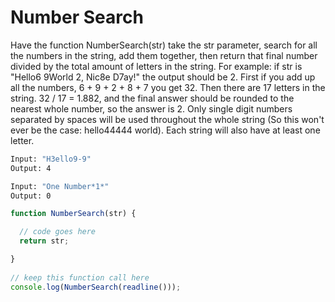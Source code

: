 # Number Search

Have the function NumberSearch(str) take the str parameter, search for all the numbers in the string, add them together, then return that final number divided by the total amount of letters in the string. For example: if str is "Hello6 9World 2, Nic8e D7ay!" the output should be 2. First if you add up all the numbers, 6 + 9 + 2 + 8 + 7 you get 32. Then there are 17 letters in the string. 32 / 17 = 1.882, and the final answer should be rounded to the nearest whole number, so the answer is 2. Only single digit numbers separated by spaces will be used throughout the whole string (So this won't ever be the case: hello44444 world). Each string will also have at least one letter.

```bash
Input: "H3ello9-9"
Output: 4
```

```bash
Input: "One Number*1*"
Output: 0
```

```javascript
function NumberSearch(str) { 

  // code goes here  
  return str; 

}
   
// keep this function call here 
console.log(NumberSearch(readline()));
```
